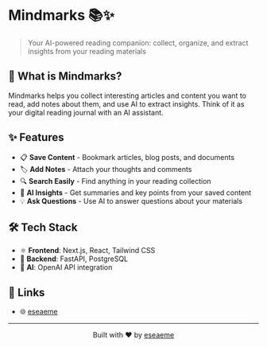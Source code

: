 # Mindmarks 📚✨

> Your AI-powered reading companion: collect, organize, and extract insights from your reading materials

## 🚀 What is Mindmarks?

Mindmarks helps you collect interesting articles and content you want to read, add notes about them, and use AI to extract insights. Think of it as your digital reading journal with an AI assistant.

## ✨ Features

- 📋 **Save Content** - Bookmark articles, blog posts, and documents
- 🏷️ **Add Notes** - Attach your thoughts and comments
- 🔍 **Search Easily** - Find anything in your reading collection
- 🤖 **AI Insights** - Get summaries and key points from your saved content
- 💡 **Ask Questions** - Use AI to answer questions about your materials

## 🛠️ Tech Stack

- ⚛️ **Frontend**: Next.js, React, Tailwind CSS
- 🔧 **Backend**: FastAPI, PostgreSQL
- 🧠 **AI**: OpenAI API integration

## 🔗 Links

- 🌐 [eseaeme](https://eseaemefund.xyz)

---

<p align="center">
  Built with ❤️ by <a href="https://eseaemefund.xyz">eseaeme</a>
</p>